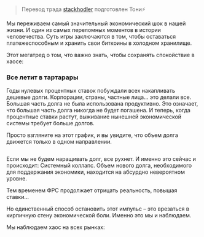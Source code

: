  >  Перевод трэда [stackhodler](https://twitter.com/stackhodler) подготовлен Тони⚡️

Мы переживаем самый значительный экономический шок в нашей жизни. И один из самых переломных моментов в истории человечества. Суть игры заключаются в том, чтобы оставаться платежеспособным и хранить свои биткоины в холодном хранилище.

Этот мегатред о том, что важно знать, чтобы сохранять спокойствие в хаосе:

<h3 id="%D0%B2%D1%81%D0%B5-%D0%BB%D0%B5%D1%82%D0%B8%D1%82-%D0%B2-%D1%82%D0%B0%D1%80%D1%82%D0%B0%D1%80%D0%B0%D1%80%D1%8B">Все летит в тартарары</h3>

Годы нулевых процентных ставок побуждали всех накапливать дешевые долги. Корпорации, страны, частные лица... это делали все. Большая часть долга не была использована продуктивно. Это означает, что большая часть долга никогда не будет погашена. И теперь, когда процентные ставки растут, выживание нынешней экономической системы требует больше долгов.

Просто взгляните на этот график, и вы увидите, что объем долга движется только в одном направлении.

<figure class="kg-card kg-image-card"><img alt="" class="kg-image" loading="lazy" src="https://lh3.googleusercontent.com/Y4y7zJ2P0jyto2Fdp8VgugxaapaxOKVuFOWDAxp6SR1YNcNrHlpgOlOuL3yJucGMsh6yjxhRQyOawBQL5dxGcmk36dCwmyhsDmJRZkyJUEK1DVTlnyKVJ2Gsh2wnYpJe9RCXKnk9-c_2p7kQpQ"/></figure>

Если мы не будем наращивать долг, все рухнет. И именно это сейчас и происходит: Системный коллапс. Объем нового долга, необходимого для поддержания экономики, находится на абсурдно невероятном уровне.

Тем временем ФРС продолжает отрицать реальность, повышая ставки...

Но единственный способ остановить этот импульс – это врезаться в кирпичную стену экономической боли. Именно это мы и наблюдаем.

Мы наблюдаем хаос на всех рынках:

<!--kg-card-begin: markdown-->
